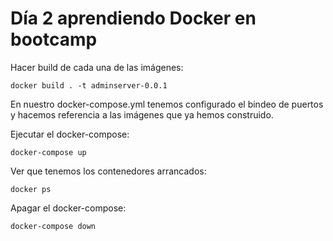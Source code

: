 # Día 2 aprendiendo Docker en bootcamp

Hacer build de cada una de las imágenes:


`
docker build . -t adminserver-0.0.1
`

En nuestro docker-compose.yml tenemos configurado el bindeo de puertos y hacemos referencia a las imágenes que ya hemos construido.

Ejecutar el docker-compose:


`
docker-compose up
`

Ver que tenemos los contenedores arrancados:


`
docker ps
`

Apagar el docker-compose:


`
docker-compose down
`


